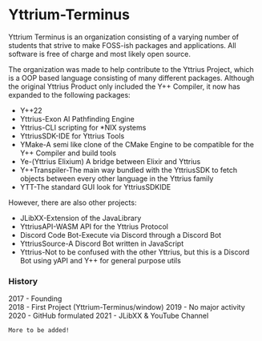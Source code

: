 # Yttrium-Terminus

Yttrium Terminus is an organization consisting of a varying number of students that strive to make FOSS-ish packages and applications. All software is free of charge and most likely open source.

The organization was made to help contribute to the Yttrius Project, which is a OOP based language consisting of many different packages. Although the original Yttrius Product only included the Y++ Compiler, it now has expanded to the following packages:
- Y++22
- Yttrius-Exon AI Pathfinding Engine
- Yttrius-CLI scripting for \*NIX systems
- YttriusSDK-IDE for Yttrius Tools
- YMake-A semi like clone of the CMake Engine to be compatible for the Y++ Compiler and build tools
- Ye-(Yttrius Elixium) A bridge between Elixir and Yttrius
- Y++Transpiler-The main way bundled with the YttriusSDK to fetch objects between every other language in the Yttrius family
- YTT-The standard GUI look for YttriusSDKIDE

However, there are also other projects:
- JLibXX-Extension of the JavaLibrary
- YttriusAPI-WASM API for the Yttrius Protocol
- Discord Code Bot-Execute via Discord through a Discord Bot
- YttriusSource-A Discord Bot written in JavaScript
- Yttrius-Not to be confused with the other Yttrius, but this is a Discord Bot using yAPI and Y++ for general purpose utils

### History

2017 - Founding<br>
2018 - First Project (Yttrium-Terminus/window)
2019 - No major activity
2020 - GitHub formulated
2021 - JLibXX & YouTube Channel

    More to be added!

